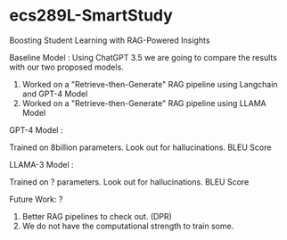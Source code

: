 # ecs289L-SmartStudy
Boosting Student Learning with RAG-Powered Insights

Baseline Model : Using ChatGPT 3.5 we are going to compare the results with our two proposed models.

1. Worked on a "Retrieve-then-Generate" RAG pipeline using Langchain and GPT-4 Model
2. Worked on a "Retrieve-then-Generate" RAG pipeline using LLAMA Model


GPT-4 Model :

Trained on 8billion parameters. 
Look out for hallucinations.
BLEU Score

LLAMA-3 Model :

Trained on ?  parameters. 
Look out for hallucinations.
BLEU Score


Future Work: ?
1. Better RAG pipelines to check out. (DPR)
2. We do not have the computational strength to train some.